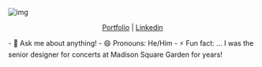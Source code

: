 ![img](https://i.imgur.com/1jZhRap.png)
<p align="center">
  <a href="https://bchin224.github.io/">Portfolio</a> |
  <a href="https://www.linkedin.com/in/brianpchin1/">Linkedin</a>
</p>
- 💬 Ask me about anything!
- 😄 Pronouns: He/Him
- ⚡ Fun fact: ... I was the senior designer for concerts at Madison Square Garden for years!
